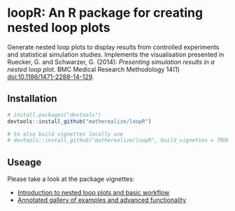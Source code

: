 # loopR: An R package for creating nested loop plots

Generate nested loop plots to display results from controlled experiments and 
statistical simulation studies. Implements the visualisation presented in 
Ruecker, G. and Schwarzer, G. (2014): *Presenting simulation results in a nested loop plot.*
BMC Medical Research Methodology 14(1) <doi:10.1186/1471-2288-14-129>.

## Installation
``` r
# install.packages("devtools")
devtools::install_github("matherealize/loopR")

# to also build vignettes locally use
# devtools::install_github("matherealize/loopR", build_vignettes = TRUE)
```

## Useage
Please take a look at the package vignettes:

- [Introduction to nested loop plots and basic workflow](https://matherealize.github.io/Demo.html)
- [Annotated gallery of examples and advanced functionality](https://matherealize.github.io/Gallery.html)
